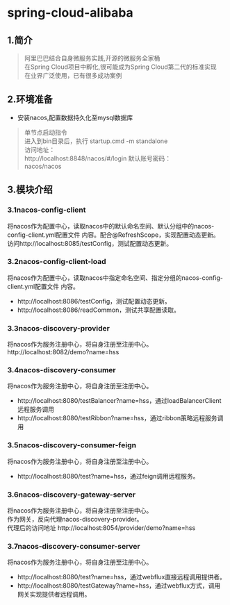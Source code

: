 # spring-cloud-alibaba
## 1.简介
>阿里巴巴结合自身微服务实践,开源的微服务全家桶  
在Spring Cloud项目中孵化,很可能成为Spring Cloud第二代的标准实现  
在业界广泛使用，已有很多成功案例

## 2.环境准备
* 安装nacos,配置数据持久化至mysql数据库  
>单节点启动指令  
进入到bin目录后，执行 startup.cmd -m standalone  
访问地址：  
http://localhost:8848/nacos/#/login
默认账号密码：  
nacos/nacos

## 3.模块介绍
### 3.1nacos-config-client
将nacos作为配置中心，读取nacos中的默认命名空间、默认分组中的nacos-config-client.yml配置文件
内容。配合@RefreshScope，实现配置动态更新。   
访问http://localhost:8085/testConfig，测试配置动态更新。

### 3.2nacos-config-client-load
将nacos作为配置中心，读取nacos中指定命名空间、指定分组的nacos-config-client.yml配置文件
内容。
* http://localhost:8086/testConfig，测试配置动态更新。
* http://localhost:8086/readCommon，测试共享配置读取。

### 3.3nacos-discovery-provider
将nacos作为服务注册中心，将自身注册至注册中心。  
http://localhost:8082/demo?name=hss

### 3.4nacos-discovery-consumer
将nacos作为服务注册中心，将自身注册至注册中心。

* http://localhost:8080/testBalancer?name=hss，通过loadBalancerClient远程服务调用
* http://localhost:8080/testRibbon?name=hss，通过ribbon策略远程服务调用

### 3.5nacos-discovery-consumer-feign
将nacos作为服务注册中心，将自身注册至注册中心。
* http://localhost:8080/test?name=hss，通过feign调用远程服务。

### 3.6nacos-discovery-gateway-server
将nacos作为服务注册中心，将自身注册至注册中心。  
作为网关，反向代理nacos-discovery-provider。  
代理后的访问地址 http://localhost:8054/provider/demo?name=hss

### 3.7nacos-discovery-consumer-server
将nacos作为服务注册中心，将自身注册至注册中心。
* http://localhost:8080/test?name=hss，通过webflux直接远程调用提供者。
* http://localhost:8080/testGateway?name=hss，通过webflux方式，调用
网关实现提供者远程调用。
